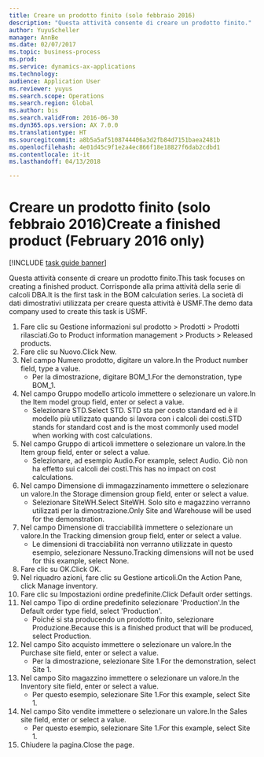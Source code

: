 ```yaml
--- 
title: Creare un prodotto finito (solo febbraio 2016)
description: "Questa attività consente di creare un prodotto finito."
author: YuyuScheller
manager: AnnBe
ms.date: 02/07/2017
ms.topic: business-process
ms.prod: 
ms.service: dynamics-ax-applications
ms.technology: 
audience: Application User
ms.reviewer: yuyus
ms.search.scope: Operations
ms.search.region: Global
ms.author: bis
ms.search.validFrom: 2016-06-30
ms.dyn365.ops.version: AX 7.0.0
ms.translationtype: HT
ms.sourcegitcommit: a8b5a5af5108744406a3d2fb84d7151baea2481b
ms.openlocfilehash: 4e01d45c9f1e2a4ec866f18e18827f6dab2cdbd1
ms.contentlocale: it-it
ms.lasthandoff: 04/13/2018

---
```

# <a name="create-a-finished-product-february-2016-only"></a><span data-ttu-id="39944-103">Creare un prodotto finito (solo febbraio 2016)</span><span class="sxs-lookup"><span data-stu-id="39944-103">Create a finished product (February 2016 only)</span></span>

[!INCLUDE [task guide banner](../../includes/task-guide-banner.md)]

<span data-ttu-id="39944-104">Questa attività consente di creare un prodotto finito.</span><span class="sxs-lookup"><span data-stu-id="39944-104">This task focuses on creating a finished product.</span></span> <span data-ttu-id="39944-105">Corrisponde alla prima attività della serie di calcoli DBA.</span><span class="sxs-lookup"><span data-stu-id="39944-105">It is the first task in the BOM calculation series.</span></span> <span data-ttu-id="39944-106">La società di dati dimostrativi utilizzata per creare questa attività è USMF.</span><span class="sxs-lookup"><span data-stu-id="39944-106">The demo data company used to create this task is USMF.</span></span>

1. <span data-ttu-id="39944-107">Fare clic su Gestione informazioni sul prodotto > Prodotti > Prodotti rilasciati.</span><span class="sxs-lookup"><span data-stu-id="39944-107">Go to Product information management > Products > Released products.</span></span>
2. <span data-ttu-id="39944-108">Fare clic su Nuovo.</span><span class="sxs-lookup"><span data-stu-id="39944-108">Click New.</span></span>
3. <span data-ttu-id="39944-109">Nel campo Numero prodotto, digitare un valore.</span><span class="sxs-lookup"><span data-stu-id="39944-109">In the Product number field, type a value.</span></span>
    * <span data-ttu-id="39944-110">Per la dimostrazione, digitare BOM_1.</span><span class="sxs-lookup"><span data-stu-id="39944-110">For the demonstration, type BOM_1.</span></span>  
4. <span data-ttu-id="39944-111">Nel campo Gruppo modello articolo immettere o selezionare un valore.</span><span class="sxs-lookup"><span data-stu-id="39944-111">In the Item model group field, enter or select a value.</span></span>
    * <span data-ttu-id="39944-112">Selezionare STD.</span><span class="sxs-lookup"><span data-stu-id="39944-112">Select STD.</span></span> <span data-ttu-id="39944-113">STD sta per costo standard ed è il modello più utilizzato quando si lavora con i calcoli dei costi.</span><span class="sxs-lookup"><span data-stu-id="39944-113">STD stands for standard cost and is the most commonly used model when working with cost calculations.</span></span>  
5. <span data-ttu-id="39944-114">Nel campo Gruppo di articoli immettere o selezionare un valore.</span><span class="sxs-lookup"><span data-stu-id="39944-114">In the Item group field, enter or select a value.</span></span>
    * <span data-ttu-id="39944-115">Selezionare, ad esempio Audio.</span><span class="sxs-lookup"><span data-stu-id="39944-115">For example, select Audio.</span></span> <span data-ttu-id="39944-116">Ciò non ha effetto sui calcoli dei costi.</span><span class="sxs-lookup"><span data-stu-id="39944-116">This has no impact on cost calculations.</span></span>  
6. <span data-ttu-id="39944-117">Nel campo Dimensione di immagazzinamento immettere o selezionare un valore.</span><span class="sxs-lookup"><span data-stu-id="39944-117">In the Storage dimension group field, enter or select a value.</span></span>
    * <span data-ttu-id="39944-118">Selezionare SiteWH.</span><span class="sxs-lookup"><span data-stu-id="39944-118">Select SiteWH.</span></span> <span data-ttu-id="39944-119">Solo sito e magazzino verranno utilizzati per la dimostrazione.</span><span class="sxs-lookup"><span data-stu-id="39944-119">Only Site and Warehouse will be used for the demonstration.</span></span>  
7. <span data-ttu-id="39944-120">Nel campo Dimensione di tracciabilità immettere o selezionare un valore.</span><span class="sxs-lookup"><span data-stu-id="39944-120">In the Tracking dimension group field, enter or select a value.</span></span>
    * <span data-ttu-id="39944-121">Le dimensioni di tracciabilità non verranno utilizzate in questo esempio, selezionare Nessuno.</span><span class="sxs-lookup"><span data-stu-id="39944-121">Tracking dimensions will not be used for this example, select None.</span></span>  
8. <span data-ttu-id="39944-122">Fare clic su OK.</span><span class="sxs-lookup"><span data-stu-id="39944-122">Click OK.</span></span>
9. <span data-ttu-id="39944-123">Nel riquadro azioni, fare clic su Gestione articoli.</span><span class="sxs-lookup"><span data-stu-id="39944-123">On the Action Pane, click Manage inventory.</span></span>
10. <span data-ttu-id="39944-124">Fare clic su Impostazioni ordine predefinite.</span><span class="sxs-lookup"><span data-stu-id="39944-124">Click Default order settings.</span></span>
11. <span data-ttu-id="39944-125">Nel campo Tipo di ordine predefinito selezionare 'Production'.</span><span class="sxs-lookup"><span data-stu-id="39944-125">In the Default order type field, select 'Production'.</span></span>
    * <span data-ttu-id="39944-126">Poiché si sta producendo un prodotto finito, selezionare Produzione.</span><span class="sxs-lookup"><span data-stu-id="39944-126">Because this is a finished product that will be produced, select Production.</span></span>  
12. <span data-ttu-id="39944-127">Nel campo Sito acquisto immettere o selezionare un valore.</span><span class="sxs-lookup"><span data-stu-id="39944-127">In the Purchase site field, enter or select a value.</span></span>
    * <span data-ttu-id="39944-128">Per la dimostrazione, selezionare Site 1.</span><span class="sxs-lookup"><span data-stu-id="39944-128">For the demonstration, select Site 1.</span></span>  
13. <span data-ttu-id="39944-129">Nel campo Sito magazzino immettere o selezionare un valore.</span><span class="sxs-lookup"><span data-stu-id="39944-129">In the Inventory site field, enter or select a value.</span></span>
    * <span data-ttu-id="39944-130">Per questo esempio, selezionare Site 1.</span><span class="sxs-lookup"><span data-stu-id="39944-130">For this example, select Site 1.</span></span>  
14. <span data-ttu-id="39944-131">Nel campo Sito vendite immettere o selezionare un valore.</span><span class="sxs-lookup"><span data-stu-id="39944-131">In the Sales site field, enter or select a value.</span></span>
    * <span data-ttu-id="39944-132">Per questo esempio, selezionare Site 1.</span><span class="sxs-lookup"><span data-stu-id="39944-132">For this example, select Site 1.</span></span>  
15. <span data-ttu-id="39944-133">Chiudere la pagina.</span><span class="sxs-lookup"><span data-stu-id="39944-133">Close the page.</span></span>


